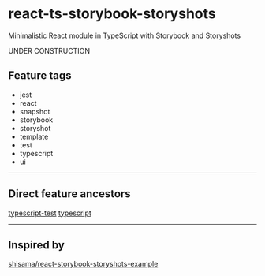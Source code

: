 # react-ts-storybook-storyshots

Minimalistic React module in TypeScript with Storybook and Storyshots

UNDER CONSTRUCTION


## Feature tags

- jest
- react
- snapshot
- storybook
- storyshot
- template
- test
- typescript
- ui

---

## Direct feature ancestors

[typescript-test](https://github.com/softspider/typescript-test)
[typescript](https://github.com/softspider/typescript)

---


## Inspired by

[shisama/react-storybook-storyshots-example](https://github.com/shisama/react-storybook-storyshots-example)
